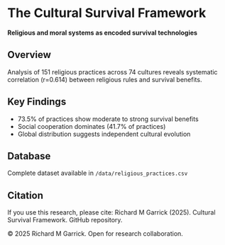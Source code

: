 # The Cultural Survival Framework

**Religious and moral systems as encoded survival technologies**

## Overview
Analysis of 151 religious practices across 74 cultures reveals systematic 
correlation (r=0.614) between religious rules and survival benefits.

## Key Findings
- 73.5% of practices show moderate to strong survival benefits
- Social cooperation dominates (41.7% of practices)
- Global distribution suggests independent cultural evolution

## Database
Complete dataset available in `/data/religious_practices.csv`

## Citation
If you use this research, please cite: Richard M Garrick (2025). 
Cultural Survival Framework. GitHub repository.

© 2025 Richard M Garrick. Open for research collaboration.
